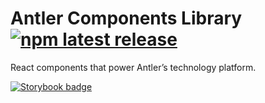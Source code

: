 # Antler Components Library [![npm latest release](https://badgen.net/npm/v/@antlerengineering/components)](https://www.npmjs.com/@antlerengineering/components)

React components that power Antler’s technology platform.

[![Storybook badge](https://raw.githubusercontent.com/storybookjs/brand/master/badge/badge-storybook.svg)](https://antler-vc.github.io/components)
